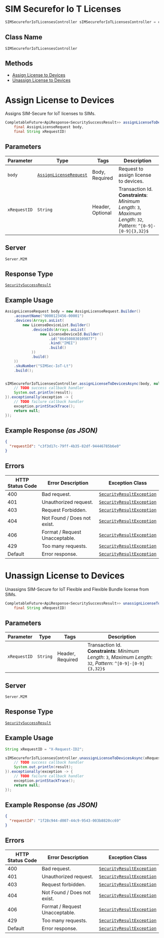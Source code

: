 # SIM Securefor Io T Licenses

```java
SIMSecureforIoTLicensesController sIMSecureforIoTLicensesController = client.getSIMSecureforIoTLicensesController();
```

## Class Name

`SIMSecureforIoTLicensesController`

## Methods

* [Assign License to Devices](../../doc/controllers/sim-securefor-io-t-licenses.md#assign-license-to-devices)
* [Unassign License to Devices](../../doc/controllers/sim-securefor-io-t-licenses.md#unassign-license-to-devices)


# Assign License to Devices

Assigns SIM-Secure for IoT licenses to SIMs.

```java
CompletableFuture<ApiResponse<SecuritySuccessResult>> assignLicenseToDevicesAsync(
    final AssignLicenseRequest body,
    final String xRequestID)
```

## Parameters

| Parameter | Type | Tags | Description |
|  --- | --- | --- | --- |
| `body` | [`AssignLicenseRequest`](../../doc/models/assign-license-request.md) | Body, Required | Request to assign license to devices. |
| `xRequestID` | `String` | Header, Optional | Transaction Id.<br>**Constraints**: *Minimum Length*: `3`, *Maximum Length*: `32`, *Pattern*: `^[0-9]-[0-9]{3,32}$` |

## Server

`Server.M2M`

## Response Type

[`SecuritySuccessResult`](../../doc/models/security-success-result.md)

## Example Usage

```java
AssignLicenseRequest body = new AssignLicenseRequest.Builder()
    .accountName("0000123456-00001")
    .devices(Arrays.asList(
        new LicenseDeviceList.Builder()
            .deviceIds(Arrays.asList(
                new LicenseDeviceId.Builder()
                    .id("864508030109877")
                    .kind("IMEI")
                    .build()
            ))
            .build()
    ))
    .skuNumber("SIMSec-IoT-Lt")
    .build();


sIMSecureforIoTLicensesController.assignLicenseToDevicesAsync(body, null).thenAccept(result -> {
    // TODO success callback handler
    System.out.println(result);
}).exceptionally(exception -> {
    // TODO failure callback handler
    exception.printStackTrace();
    return null;
});
```

## Example Response *(as JSON)*

```json
{
  "requestId": "c3f3d17c-79ff-4b35-82df-94446785b6e0"
}
```

## Errors

| HTTP Status Code | Error Description | Exception Class |
|  --- | --- | --- |
| 400 | Bad request. | [`SecurityResultException`](../../doc/models/security-result-exception.md) |
| 401 | Unauthorized request. | [`SecurityResultException`](../../doc/models/security-result-exception.md) |
| 403 | Request Forbidden. | [`SecurityResultException`](../../doc/models/security-result-exception.md) |
| 404 | Not Found / Does not exist. | [`SecurityResultException`](../../doc/models/security-result-exception.md) |
| 406 | Format / Request Unacceptable. | [`SecurityResultException`](../../doc/models/security-result-exception.md) |
| 429 | Too many requests. | [`SecurityResultException`](../../doc/models/security-result-exception.md) |
| Default | Error response. | [`SecurityResultException`](../../doc/models/security-result-exception.md) |


# Unassign License to Devices

Unassigns SIM-Secure for IoT Flexible and Flexible Bundle license from SIMs.

```java
CompletableFuture<ApiResponse<SecuritySuccessResult>> unassignLicenseToDevicesAsync(
    final String xRequestID)
```

## Parameters

| Parameter | Type | Tags | Description |
|  --- | --- | --- | --- |
| `xRequestID` | `String` | Header, Required | Transaction Id.<br>**Constraints**: *Minimum Length*: `3`, *Maximum Length*: `32`, *Pattern*: `^[0-9]-[0-9]{3,32}$` |

## Server

`Server.M2M`

## Response Type

[`SecuritySuccessResult`](../../doc/models/security-success-result.md)

## Example Usage

```java
String xRequestID = "X-Request-ID2";

sIMSecureforIoTLicensesController.unassignLicenseToDevicesAsync(xRequestID).thenAccept(result -> {
    // TODO success callback handler
    System.out.println(result);
}).exceptionally(exception -> {
    // TODO failure callback handler
    exception.printStackTrace();
    return null;
});
```

## Example Response *(as JSON)*

```json
{
  "requestId": "1f28c944-d007-44c9-9543-003b8820cc69"
}
```

## Errors

| HTTP Status Code | Error Description | Exception Class |
|  --- | --- | --- |
| 400 | Bad request. | [`SecurityResultException`](../../doc/models/security-result-exception.md) |
| 401 | Unauthorized request. | [`SecurityResultException`](../../doc/models/security-result-exception.md) |
| 403 | Request forbidden. | [`SecurityResultException`](../../doc/models/security-result-exception.md) |
| 404 | Not Found / Does not exist. | [`SecurityResultException`](../../doc/models/security-result-exception.md) |
| 406 | Format / Request Unacceptable. | [`SecurityResultException`](../../doc/models/security-result-exception.md) |
| 429 | Too many requests. | [`SecurityResultException`](../../doc/models/security-result-exception.md) |
| Default | Error response. | [`SecurityResultException`](../../doc/models/security-result-exception.md) |

